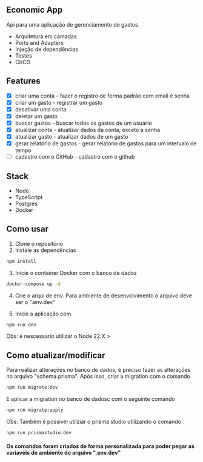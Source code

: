## Economic App

Api para uma aplicação de gerenciamento de gastos.

- Arquitetura em camadas
- Ports and Adapters
- Injeção de dependências
- Testes
- CI/CD

## Features

- [x] criar uma conta - fazer o registro de forma padrão com email e senha
- [x] criar um gasto - registrar um gasto
- [x] desativar uma conta
- [x] deletar um gasto
- [x] buscar gastos - buscar todos os gastos de um usuário
- [x] atualizar conta - atualizar dados da conta, exceto a senha
- [x] atualizar gasto - atualizar dados de um gasto
- [x] gerar relatório de gastos - gerar relatório de gastos para um intervalo de tempo
- [ ] cadastro com o GitHub - cadastro com o github

## Stack

- Node
- TypeScript
- Postgres
- Docker

## Como usar

1. Clone o repositório
2. Instale as dependências

```bash
npm install
```

3. Inicie o container Docker com o banco de dados

```bash
docker-compose up -d
```

4. Crie o arqui de env. Para ambiente de desenvolvimento o arquivo deve ser o ".env.dev"

5. Inicie a aplicação com

```bash
npm run dev
```

Obs: é nescessario utilizar o Node 22.X >

## Como atualizar/modificar

Para realizar alterações no banco de dados, é preciso fazer as alterações no arquivo "schema.prisma".
Após isso, criar a migration com o comando

```bash
npm run migrate:dev
```

E aplicar a migration no banco de dadosc com o seguinte comando

```bash
npm run migrate:apply
```

Obs: Também é possível utilziar o prisma studio utilizando o comando

```bash
npm run prismastudio:dev
```

#### Os comandos foram criados de forma personalizada para poder pegar as variavéis de ambiente do arquivo ".env.dev"
